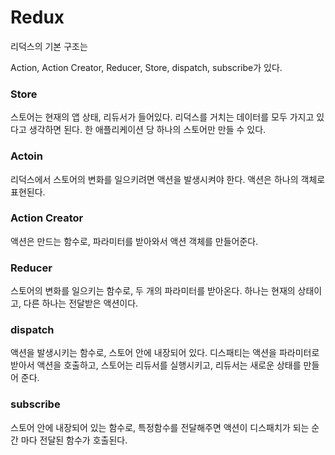 # Redux

리덕스의 기본 구조는 

Action, Action Creator, Reducer, Store, dispatch, subscribe가 있다.

### Store
스토어는 현재의 앱 상태, 리듀서가 들어있다.
리덕스를 거치는 데이터를 모두 가지고 있다고 생각하면 된다.
한 애플리케이션 당 하나의 스토어만 만들 수 있다.

### Actoin
리덕스에서 스토어의 변화를 일으키려면 액션을 발생시켜야 한다.
액션은 하나의 객체로 표현된다.

### Action Creator
액션은 만드는 함수로, 파라미터를 받아와서 액션 객체를 만들어준다.

### Reducer
스토어의 변화를 일으키는 함수로, 두 개의 파라미터를 받아온다.
하나는 현재의 상태이고, 다른 하나는 전달받은 액션이다.

### dispatch
액션을 발생시키는 함수로, 스토어 안에 내장되어 있다.
디스패티는 액션을 파라미터로 받아서 액션을 호출하고, 스토어는 리듀서를 실행시키고, 리듀서는 새로운 상태를 만들어 준다.

### subscribe
스토어 안에 내장되어 있는 함수로, 특정함수를 전달해주면 액션이 디스패치가 되는 순간 마다 전달된 함수가 호출된다.
